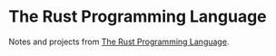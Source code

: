 # The Rust Programming Language

Notes and projects from [The Rust Programming Language](https://doc.rust-lang.org/stable/book/).

